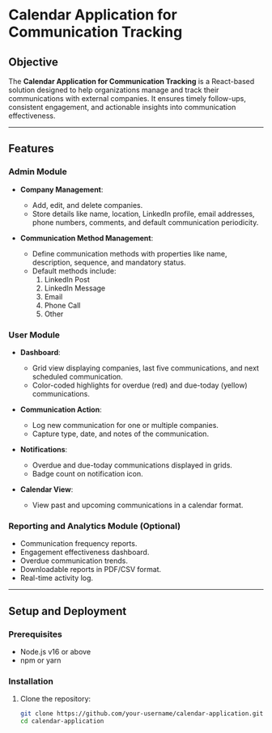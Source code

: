 # Calendar Application for Communication Tracking

## Objective

The **Calendar Application for Communication Tracking** is a React-based solution designed to help organizations manage and track their communications with external companies. It ensures timely follow-ups, consistent engagement, and actionable insights into communication effectiveness.

---

## Features

### Admin Module
- **Company Management**:
  - Add, edit, and delete companies.
  - Store details like name, location, LinkedIn profile, email addresses, phone numbers, comments, and default communication periodicity.

- **Communication Method Management**:
  - Define communication methods with properties like name, description, sequence, and mandatory status.
  - Default methods include:
    1. LinkedIn Post
    2. LinkedIn Message
    3. Email
    4. Phone Call
    5. Other

### User Module
- **Dashboard**:
  - Grid view displaying companies, last five communications, and next scheduled communication.
  - Color-coded highlights for overdue (red) and due-today (yellow) communications.

- **Communication Action**:
  - Log new communication for one or multiple companies.
  - Capture type, date, and notes of the communication.

- **Notifications**:
  - Overdue and due-today communications displayed in grids.
  - Badge count on notification icon.

- **Calendar View**:
  - View past and upcoming communications in a calendar format.

### Reporting and Analytics Module (Optional)
- Communication frequency reports.
- Engagement effectiveness dashboard.
- Overdue communication trends.
- Downloadable reports in PDF/CSV format.
- Real-time activity log.

---

## Setup and Deployment

### Prerequisites
- Node.js v16 or above
- npm or yarn

### Installation
1. Clone the repository:
   ```bash
   git clone https://github.com/your-username/calendar-application.git
   cd calendar-application
